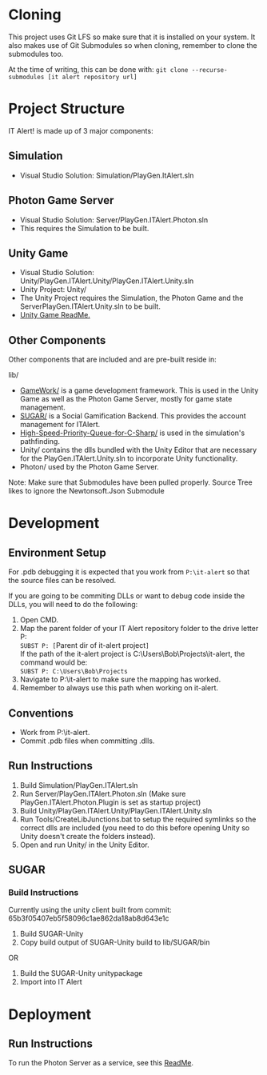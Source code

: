 # Cloning
This project uses Git LFS so make sure that it is installed on your system.
It also makes use of Git Submodules so when cloning, remember to clone the submodules too.

At the time of writing, this can be done with: `git clone --recurse-submodules [it alert repository url]`

# Project Structure
IT Alert! is made up of 3 major components:

## Simulation
- Visual Studio Solution: Simulation/PlayGen.ItAlert.sln

## Photon Game Server
- Visual Studio Solution: Server/PlayGen.ITAlert.Photon.sln
- This requires the Simulation to be built.

## Unity Game
- Visual Studio Solution: Unity/PlayGen.ITAlert.Unity/PlayGen.ITAlert.Unity.sln
- Unity Project: Unity/
- The Unity Project requires the Simulation, the Photon Game and the ServerPlayGen.ITAlert.Unity.sln to be built.
- [Unity Game ReadMe.](Unity/ReadMe.md)

## Other Components
Other components that are included and are pre-built reside in:

lib/

- [GameWork/](https://github.com/Game-Work/GameWork.Unity) is a game development framework. This is used in the Unity Game as well as the Photon Game Server, mostly for game state management.
- [SUGAR/](http://api.sugarengine.org/v1/) is a Social Gamification Backend. This provides the account management for ITAlert.
- [High-Speed-Priority-Queue-for-C-Sharp/](https://github.com/BlueRaja/High-Speed-Priority-Queue-for-C-Sharp) is used in the simulation's pathfinding.
- Unity/ contains the dlls bundled with the Unity Editor that are necessary for the PlayGen.ITAlert.Unity.sln to incorporate Unity functionality.
- Photon/ used by the Photon Game Server.


Note: 
Make sure that Submodules have been pulled properly. Source Tree likes to ignore the Newtonsoft.Json Submodule

# Development
## Environment Setup
For .pdb debugging it is expected that you work from `P:\it-alert` so that the source files can be resolved.

If you are going to be commiting DLLs or want to debug code inside the DLLs, you will need to do the following:

1. Open CMD.
2. Map the parent folder of your IT Alert repository folder to the drive letter P:  
`SUBST P: [`Parent dir of it-alert project`]`  
If the path of the it-alert project is C:\Users\Bob\Projects\it-alert, the command would be:  
`SUBST P: C:\Users\Bob\Projects`
3. Navigate to P:\it-alert to make sure the mapping has worked.
4. Remember to always use this path when working on it-alert.

## Conventions
- Work from P:\it-alert.
- Commit .pdb files when committing .dlls.

## Run Instructions
1. Build Simulation/PlayGen.ITAlert.sln
2. Run Server/PlayGen.ITAlert.Photon.sln (Make sure PlayGen.ITAlert.Photon.Plugin is set as startup project)
3. Build Unity/PlayGen.ITAlert.Unity/PlayGen.ITAlert.Unity.sln
4. Run Tools/CreateLibJunctions.bat to setup the required symlinks so the correct dlls are included (you need to do this before opening Unity so Unity doesn't create the folders instead).
5. Open and run Unity/ in the Unity Editor.

## SUGAR
### Build Instructions
Currently using the unity client built from commit: 65b3f05407eb5f58096c1ae862da18ab8d643e1c

1. Build SUGAR-Unity
2. Copy build output of SUGAR-Unity build to lib/SUGAR/bin

OR

1. Build the SUGAR-Unity unitypackage
2. Import into IT Alert

# Deployment
## Run Instructions
To run the Photon Server as a service, see this [ReadMe](Server/deploy/ReadMe.md).